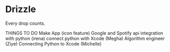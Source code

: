 # Drizzle
Every drop counts.

THINGS TO DO
Make App (icon feature)
Google and Spotify api integration with python (irena)
connect python with Xcode (Megha)
Algorithm engineer (Ziye)
Connecting Python to Xcode (Michelle)


